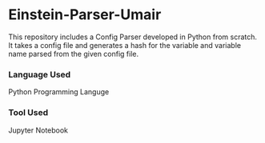# Einstein-Parser-Umair
This repository includes a Config Parser developed in Python from scratch. It takes a config file and generates a hash for the variable and variable name parsed from the given config file. 

### Language Used
Python Programming Languge 

### Tool Used
Jupyter Notebook 


